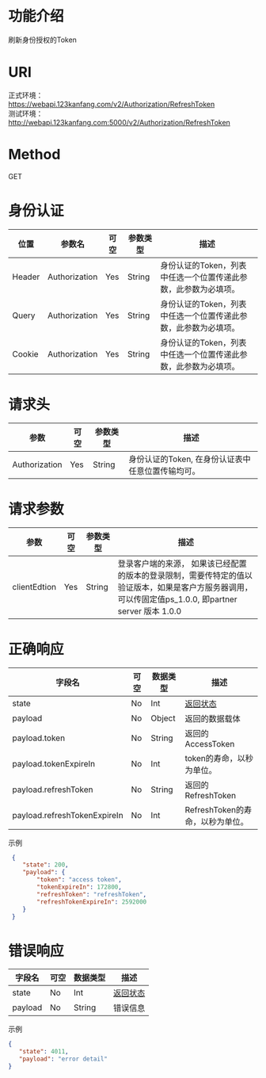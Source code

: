 ﻿功能介绍
========

刷新身份授权的Token

URI
===
正式环境：  
https://webapi.123kanfang.com/v2/Authorization/RefreshToken  
测试环境：  
http://webapi.123kanfang.com:5000/v2/Authorization/RefreshToken

Method
======

GET

身份认证
========

| 位置 | 参数名    | 可空 | 参数类型 | 描述                                                        |
|----------|---------------|----------|--------------|-----|
| Header   | Authorization | Yes      | String       | 身份认证的Token，列表中任选一个位置传递此参数，此参数为必填项。 |
| Query    | Authorization | Yes      | String       | 身份认证的Token，列表中任选一个位置传递此参数，此参数为必填项。 |
| Cookie   | Authorization | Yes      | String       | 身份认证的Token，列表中任选一个位置传递此参数，此参数为必填项。 |

请求头
======

| 参数      | 可空 | 参数类型 | 描述                                          |
|---------------|----------|--------------|---------------------------------------------------|
| Authorization | Yes      | String       | 身份认证的Token, 在身份认证表中任意位置传输均可。 |

请求参数
========

| 参数  | 可空 | 参数类型 | 描述     |
|-----------|----------|--------------|--------------|
| clientEdtion | Yes   | String       | 登录客户端的来源， 如果该已经配置的版本的登录限制，需要传特定的值以验证版本，如果是客户方服务器调用，可以传固定值ps_1.0.0, 即partner server 版本 1.0.0 |

正确响应
========

| 字段名                   | 可空 | 数据类型 | 描述  |
|------------------------------|----------|--------------|-----|
| state                        | No       | Int          | [返回状态](../Agreement/APIResponseState.md) |
| payload                      | No       | Object       | 返回的数据载体 |
| payload.token                | No       | String       | 返回的AccessToken |
| payload.tokenExpireIn        | No       | Int          | token的寿命，以秒为单位。 |
| payload.refreshToken         | No       | String       | 返回的RefreshToken  |
| payload.refreshTokenExpireIn | No       | Int          | RefreshToken的寿命，以秒为单位。|

示例
``` json
 {
    "state": 200,
    "payload": {
        "token": "access token",
        "tokenExpireIn": 172800,
        "refreshToken": "refreshToken",
        "refreshTokenExpireIn": 2592000
    }
 }
```

错误响应
========

| 字段名 | 可空 | 数据类型 | 描述 |
|------------|----------|--------------|-------|
| state      | No       | Int          | [返回状态](../Agreement/APIResponseState.md) |
| payload    | No       | String       | 错误信息 |

示例
``` json
{
   "state": 4011,
   "payload": "error detail"
}
```

